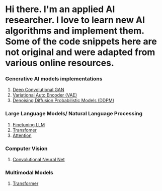 # Hi there. I'm an applied AI researcher. I love to learn new AI algorithms and implement them. Some of the code snippets here are not original and were adapted from various online resources.

### Generative AI models implementations
1. [Deep Convolutional GAN](https://github.com/vishwa-explore/DC-GAN)
2. [Variational Auto Encoder (VAE)]()
3. [Denoising Diffusion Probabilistic Models (DDPM)]()

### Large Language Models/ Natural Language Processing
1. [Finetuning LLM]()
2. [Transfomer]()
3. [Attention]()

### Computer Vision
1. [Convolutional Neural Net]()

### Multimodal Models
1. [Transformer]()
